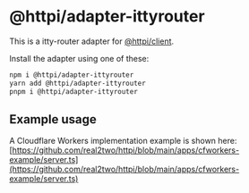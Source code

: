 # @httpi/adapter-ittyrouter

This is a itty-router adapter for [@httpi/client](https://github.com/real2two/httpi/tree/main/packages/client).

Install the adapter using one of these:

```bash
npm i @httpi/adapter-ittyrouter
yarn add @httpi/adapter-ittyrouter
pnpm i @httpi/adapter-ittyrouter
```

## Example usage

A Cloudflare Workers implementation example is shown here: [https://github.com/real2two/httpi/blob/main/apps/cfworkers-example/server.ts](https://github.com/real2two/httpi/blob/main/apps/cfworkers-example/server.ts)
